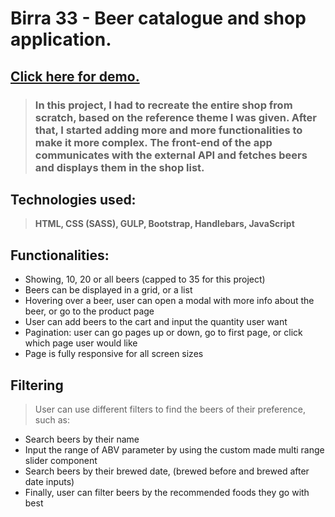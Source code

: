 # **Birra 33 - Beer catalogue and shop application.**

## [Click here for demo.](https://drip016.github.io/birra-33/page/index.html)

> ### In this project, I had to recreate the entire shop from scratch, based on the reference theme I was given. After that, I started adding more and more functionalities to make it more complex. The front-end of the app communicates with the external API and fetches beers and displays them in the shop list.

## Technologies used:

> **HTML, CSS (SASS), GULP, Bootstrap, Handlebars, JavaScript**

## Functionalities:

- Showing, 10, 20 or all beers (capped to 35 for this project)
- Beers can be displayed in a grid, or a list
- Hovering over a beer, user can open a modal with more info about the beer, or go to the product page
- User can add beers to the cart and input the quantity user want
- Pagination: user can go pages up or down, go to first page, or click which page user would like
- Page is fully responsive for all screen sizes

## Filtering

> User can use different filters to find the beers of their preference, such as:

- Search beers by their name
- Input the range of ABV parameter by using the custom made multi range slider component
- Search beers by their brewed date, (brewed before and brewed after date inputs)
- Finally, user can filter beers by the recommended foods they go with best
